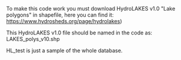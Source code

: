 To make this code work you must download HydroLAKES v1.0 "Lake polygons" in shapefile, here you can find it: https://www.hydrosheds.org/page/hydrolakes)

This HydroLAKES v1.0 file should be named in the code as: LAKES_polys_v10.shp

HL_test is just a sample of the whole database.
